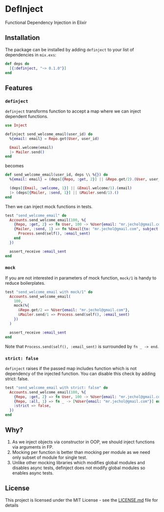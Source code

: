 # DefInject
Functional Dependency Injection in Elixir

## Installation

The package can be installed by adding `definject` to your list of dependencies
in `mix.exs`:

```elixir
def deps do
  [{:definject, "~> 0.1.0"}]
end
```

## Features

### `definject`

`definject` transforms function to accept a map where we can inject dependent functions.

```elixir
use Inject

definject send_welcome_email(user_id) do
  %{email: email} = Repo.get(User, user_id)

  Email.welcome(email)
  |> Mailer.send()
end
```

becomes

```elixir
def send_welcome_email(user_id, deps \\ %{}) do
  %{email: email} = (deps[{Repo, :get, 2}] || &Repo.get/2).(User, user_id)

  (deps[{Email, :welcome, 1}] || &Email.welcome/1).(email)
  |> (deps[{Mailer, :send, 1}] || &Mailer.send/1).()
end
```
Then we can inject mock functions in tests.

```elixir
test "send_welcome_email" do
  Accounts.send_welcome_email(100, %{
    {Repo, :get, 2} => fn User, 100 -> %User{email: "mr.jechol@gmail.com"} end,
    {Mailer, :send, 1} => fn %Email{to: "mr.jechol@gmail.com", subject: "Welcome"} ->
      Process.send(self(), :email_sent)
    end
  })

  assert_receive :email_sent
end
```

### `mock`
If you are not interested in parameters of mock function, `mock/1` is handy to reduce boilerplates.

```elixir
test "send_welcome_email with mock/1" do
  Accounts.send_welcome_email(
    100,
    mock(%{
      &Repo.get/2 => %User{email: "mr.jechol@gmail.com"},
      &Mailer.send/1 => Process.send(self(), :email_sent)
    })
  )

  assert_receive :email_sent
end
```

Note that `Process.send(self(), :email_sent)` is surrounded by `fn _ -> end`.

### `strict: false`

`definject` raises if the passed map includes function which is not dependency of the injected function.
You can disable this check by adding strict: false.

```elixir
test "send_welcome_email with strict: false" do
  Accounts.send_welcome_email(100, %{
    {Repo, :get, 2} => fn User, 100 -> %User{email: "mr.jechol@gmail.com"} end,
    {Repo, :all, 1} => fn _ -> [%User{email: "mr.jechol@gmail.com"}] end,
    :strict => false,
  })
end
```

## Why?

1. As we inject objects via constructor in OOP, we should inject functions via arguments in FP.
2. Mocking per function is better than mocking per module as we need only subset of module for single test.
3. Unlike other mocking libraries which modifies global modules and disables async tests, 
  definject does not modify global modules so enables async tests.

## License

This project is licensed under the MIT License - see the [LICENSE.md](LICENSE.md) file for details